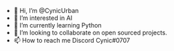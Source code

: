 - 👋 Hi, I’m @CynicUrban
- 👀 I’m interested in AI
- 🌱 I’m currently learning Python
- 💞️ I’m looking to collaborate on open sourced projects.
- 📫 How to reach me Discord Cynic#0707

<!---
CynicUrban/CynicUrban is a ✨ special ✨ repository because its `README.md` (this file) appears on your GitHub profile.
You can click the Preview link to take a look at your changes.
--->
